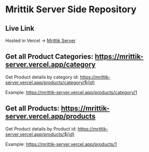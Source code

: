 # Mrittik Server Side Repository

## Live Link

Hosted in Vercel -> [Mrittik Server](https://mrittik-server.vercel.app/)

## Get all Product Categories: https://mrittik-server.vercel.app/category

Get Product details by category id: https://mrittik-server.vercel.app/products/category/${id}

Example: https://mrittik-server.vercel.app/products/category/1

## Get all Products: https://mrittik-server.vercel.app/products

Get Product details by Product id: https://mrittik-server.vercel.app/products/${id}

Example: https://mrittik-server.vercel.app/products/1
